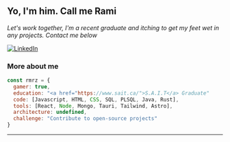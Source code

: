 <h2> Yo, I'm him. Call me Rami</h2>
<p><em>
Let's work together,
  I'm a recent graduate and itching to get my feet wet in any projects.
  Contact me below
</em></p>

<a href="https://www.linkedin.com/in/rmrz-daniel/" target="_blank"><img src="https://img.shields.io/badge/LinkedIn-0077B5?style=for-the-badge&logo=linkedin&logoColor=white" alt="LinkedIn"></a>


### More about me  

```javascript
const rmrz = {
  gamer: true,
  education: "<a href="https://www.sait.ca/">S.A.I.T</a> Graduate"
  code: [Javascript, HTML, CSS, SQL, PLSQL, Java, Rust],
  tools: [React, Node, Mongo, Tauri, Tailwind, Astro],
  architecture: undefined,
  challenge: "Contribute to open-source projects"
}
```

---
